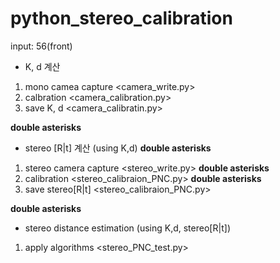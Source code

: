 # python_stereo_calibration

input: 56(front)

- K, d 계산
1. mono camea capture 				<camera_write.py>
2. calbration					<camera_calibration.py>
3. save K, d					<camera_calibratin.py>

**double asterisks**
- stereo [R|t] 계산 (using K,d)
**double asterisks**
1. stereo camera capture				<stereo_write.py>
**double asterisks**
2. calibration					<stereo_calibraion_PNC.py>
**double asterisks**
3. save stereo[R|t]					<stereo_calibraion_PNC.py>

**double asterisks**
- stereo distance estimation (using K,d, stereo[R|t])
1. apply algorithms					<stereo_PNC_test.py>
